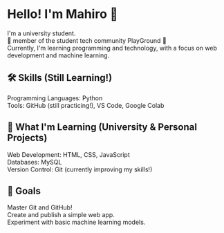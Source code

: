 
<!---
MahiroK/MahiroK is a ✨ special ✨ repository because its `README.md` (this file) appears on your GitHub profile.
You can click the Preview link to take a look at your changes.
--->
# Hello! I'm Mahiro 🌟

I'm a university student.  
🎉 member of the student tech community PlayGround 🎉  
Currently, I'm learning programming and technology, with a focus on web development and machine learning.  

## 🛠️ Skills (Still Learning!)  

Programming Languages: Python  
Tools: GitHub (still practicing!), VS Code, Google Colab  

## 🌱 What I'm Learning (University & Personal Projects)  

Web Development: HTML, CSS, JavaScript  
Databases: MySQL  
Version Control: Git (currently improving my skills!)  

## 🚀 Goals

Master Git and GitHub!  
Create and publish a simple web app.  
Experiment with basic machine learning models.  
